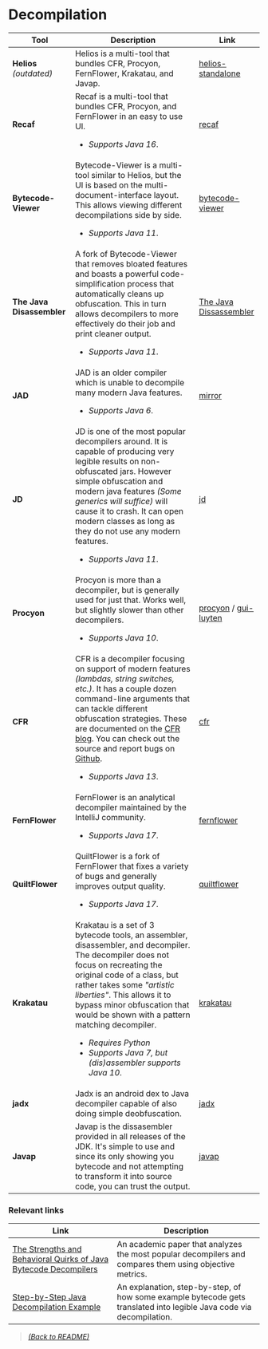 # Decompilation

| Tool  | Description  | Link |
|-------|--------------|------|
| **Helios** _(outdated)_ | Helios is a multi-tool that bundles CFR, Procyon, FernFlower, Krakatau, and Javap. | [helios-standalone](https://github.com/helios-decompiler/standalone-app)|
| **Recaf** | Recaf is a multi-tool that bundles CFR, Procyon, and FernFlower in an easy to use UI. <ul><li>_Supports Java 16_.</li></ul> | [recaf](https://github.com/Col-E/Recaf)|
| **Bytecode-Viewer** | Bytecode-Viewer is a multi-tool similar to Helios, but the UI is based on the multi-document-interface layout. This allows viewing different decompilations side by side.<ul><li>_Supports Java 11_.</li></ul> | [bytecode-viewer](https://github.com/Konloch/bytecode-viewer) |
| **The Java Disassembler** | A fork of Bytecode-Viewer that removes bloated features and boasts a powerful code-simplification process that automatically cleans up obfuscation. This in turn allows decompilers to more effectively do their job and print cleaner output. <ul><li>_Supports Java 11_.</li></ul> | [The Java Dissassembler](https://github.com/LLVM-but-worse/java-disassembler) |
| **JAD** | JAD is an older compiler which is unable to decompile many modern Java features.<ul><li>_Supports Java 6_.</li></ul> | [mirror](http://www.javadecompilers.com/jad) |
| **JD** | JD is one of the most popular decompilers around. It is capable of producing very legible results on non-obfuscated jars. However simple obfuscation and modern java features _(Some generics will suffice)_ will cause it to crash. It can open modern classes as long as they do not use any modern features.<ul><li>_Supports Java 11_.</li></ul>| [jd](http://jd.benow.ca/) |
| **Procyon** | Procyon is more than a decompiler, but is generally used for just that. Works well, but slightly slower than other decompilers.  <ul><li> _Supports Java 10_.</li></ul>  | [procyon](https://github.com/mstrobel/procyon) / [gui-luyten](https://github.com/deathmarine/Luyten) |
| **CFR** | CFR is a decompiler focusing on support of modern features _(lambdas, string switches, etc.)_. It has a couple dozen command-line arguments that can tackle different obfuscation strategies. These are documented on the [CFR blog](http://www.benf.org/other/cfr/). You can check out the source and report bugs on [Github](https://github.com/leibnitz27/cfr). <ul><li>_Supports Java 13_.</li></ul> | [cfr](http://www.benf.org/other/cfr/) |
| **FernFlower** | FernFlower is an analytical decompiler maintained by the IntelliJ community.<ul><li>_Supports Java 17_.</li></ul> | [fernflower](https://github.com/JetBrains/intellij-community/tree/master/plugins/java-decompiler/engine) |
| **QuiltFlower** | QuiltFlower is a fork of FernFlower that fixes a variety of bugs and generally improves output quality. <ul><li>_Supports Java 17_.</li></ul> | [quiltflower](https://github.com/QuiltMC/quiltflower) |
| **Krakatau** | Krakatau is a set of 3 bytecode tools, an assembler, disassembler, and decompiler. The decompiler does not focus on recreating the original code of a class, but rather takes some _"artistic liberties"_. This allows it to bypass minor obfuscation that would be shown with a pattern matching decompiler. <ul><li>_Requires Python_</li><li>_Supports Java 7, but (dis)assembler supports Java 10_.</li></ul> | [krakatau](https://github.com/Storyyeller/Krakatau) |
| **jadx** | Jadx is an android dex to Java decompiler capable of also doing simple deobfuscation. | [jadx](https://github.com/skylot/jadx) |
| **Javap** | Javap is the dissasembler provided in all releases of the JDK. It's simple to use and since its only showing you bytecode and not attempting to transform it into source code, you can trust the output. | [javap](https://docs.oracle.com/en/java/javase/17/docs/specs/man/javap.html) |

### Relevant links

| Link                                                         | Description                                                  |
| ------------------------------------------------------------ | ------------------------------------------------------------ |
| [The Strengths and Behavioral Quirks of Java Bytecode Decompilers](https://arxiv.org/abs/1908.06895) | An academic paper that analyzes the most popular decompilers and compares them using objective metrics. |
| [Step-by-Step Java Decompilation Example](https://jameshamilton.eu/research/step-step-java-decompilation-example) | An explanation, step-by-step, of how some example bytecode gets translated into legible Java code via decompilation. |

> [_(Back to README)_](README.md)
